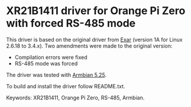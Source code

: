 # XR21B1411 driver for Orange Pi Zero with forced RS-485 mode

This driver is based on the original driver from [Exar](https://www.exar.com/content/document.ashx?id=21652) (version 1A for Linux 2.6.18 to 3.4.x). Two amendments were made to the original version:
* Compilation errors were fixed
* RS-485 mode was forced

The driver was tested with [Armbian 5.25](https://dl.armbian.com/orangepizero/archive/).

To build and install the driver follow README.txt.

Keywords: XR21B1411, Orange Pi Zero, RS-485, Armbian.